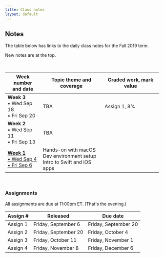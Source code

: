 ```yaml
---
title: Class notes
layout: default
---
```


## Notes

The table below has links to the daily class notes for the Fall 2019 term.  

New notes are at the top.

<br>

Week number<br>and date | Topic theme and coverage | Graded work, mark value
--- | --- | ---
**Week 3**<br>&bull; Wed Sep 18<br>&bull; Fri Sep 20 | TBA | Assign 1, 8%| 
**Week 2**<br>&bull; Wed Sep 11<br>&bull; Fri Sep 13 | TBA | |
**[Week 1](week01)**<br>[&bull; Wed Sep 4<br>&bull; Fri Sep 6](week01) | Hands-on with macOS<br>Dev environment setup<br>Intro to Swift and iOS apps | |

<br>

### Assignments

All assignments are due at 11:00pm ET. (That's the evening.) 

Assign # | Released | Due date
--- | --- | ---
Assign 1 | Friday, September 6 | Friday, September 20
Assign 2 | Friday, September 20 | Friday, October 4
Assign 3 | Friday, October 11 | Friday, November 1
Assign 4 | Friday, November 8 | Friday, December 6 

<br>
